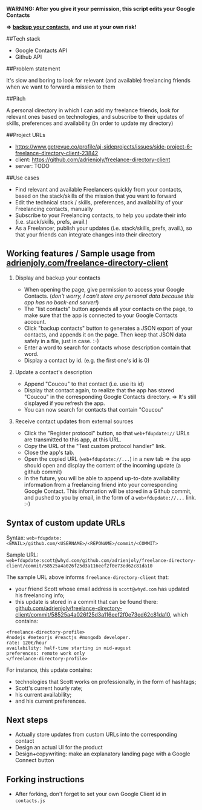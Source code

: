 **WARNING: After you give it your permission, this script edits your Google Contacts**

**=> [backup your contacts](https://www.google.com/contacts/u/0/?cplus=0#contacts), and use at your own risk!**

##Tech stack

- Google Contacts API
- Github API

##Problem statement

It's slow and boring to look for relevant (and available) freelancing friends when we want to forward a mission to them

##Pitch

A personal directory in which I can add my freelance friends, look for relevant ones based on technologies, and subscribe to their updates of skills, preferences and availability (in order to update my directory)

##Project URLs

- https://www.getrevue.co/profile/aj-sideprojects/issues/side-project-6-freelance-directory-client-23842
- client: https://github.com/adrienjoly/freelance-directory-client
- server: TODO

##Use cases

- Find relevant and available Freelancers quickly from your contacts, based on the stack/skills of the mission that you want to forward
- Edit the technical stack / skills, preferences, and availability of your Freelancing contacts, manually
- Subscribe to your Freelancing contacts, to help you update their info (i.e. stack/skills, prefs, avail.)
- As a Freelancer, publish your updates (i.e. stack/skills, prefs, avail.), so that your friends can integrate changes into their directory

## Working features / Sample usage from [adrienjoly.com/freelance-directory-client](http://adrienjoly.com/freelance-directory-client/)

1. Display and backup your contacts

    + When opening the page, give permission to access your Google Contacts. (*don't worry, I can't store any personal data because this app has no back-end server!*)
    + The "list contacts" button appends all your contacts on the page, to make sure that the app is connected to your Google Contacts account.
    + Click "backup contacts" button to generates a JSON export of your contacts, and appends it on the page. Then keep that JSON data safely in a file, just in case. :-)
    + Enter a word to search for contacts whose description contain that word.
    + Display a contact by id. (e.g. the first one's id is 0)

2. Update a contact's description

    + Append "Coucou" to that contact (i.e. use its id)
    + Display that contact again, to realize that the app has stored "Coucou" in the corresponding Google Contacts directory. => It's still displayed if you refresh the app.
    + You can now search for contacts that contain "Coucou"

3. Receive contact updates from external sources

    + Click the "Register protocol" button, so that `web+fdupdate://` URLs are transmitted to this app, at this URL.
    + Copy the URL of the "Test custom protocol handler" link.
    + Close the app's tab.
    + Open the copied URL (`web+fdupdate://...`) in a new tab => the app should open and display the content of the incoming update (a github commit)
    + In the future, you will be able to append up-to-date availability information from a freelancing friend into your corresponding Google Contact. This information will be stored in a Github commit, and pushed to you by email, in the form of a `web+fdupdate://...` link. :-)

## Syntax of custom update URLs

Syntax: `web+fdupdate:<EMAIL>/github.com/<USERNAME>/<REPONAME>/commit/<COMMIT>`

Sample URL: `web+fdupdate:scott@whyd.com/github.com/adrienjoly/freelance-directory-client/commit/58525a4a026f25d3a116eef2f0e73ed62c81da10`

The sample URL above informs `freelance-directory-client` that:

- your friend Scott whose email address is `scott@whyd.com` has updated his freelancing info;
- this update is stored in a commit that can be found there: [github.com/adrienjoly/freelance-directory-client/commit/58525a4a026f25d3a116eef2f0e73ed62c81da10](http://github.com/adrienjoly/freelance-directory-client/commit/58525a4a026f25d3a116eef2f0e73ed62c81da10), which contains:

```
<freelance-directory-profile>
#nodejs #meteorjs #reactjs #mongodb developer.
rate: 120€/hour
availability: half-time starting in mid-august
preferences: remote work only
</freelance-directory-profile>
```

For instance, this update contains:

- technologies that Scott works on professionally, in the form of hashtags;
- Scott's current hourly rate;
- his current availability;
- and his current preferences.

## Next steps

- Actually store updates from custom URLs into the corresponding contact
- Design an actual UI for the product
- Design+copywriting: make an explanatory landing page with a Google Connect button

## Forking instructions

- After forking, don't forget to set your own Google Client id in `contacts.js`
